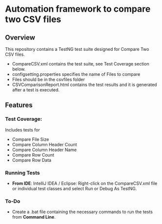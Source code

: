 # Automation framework to compare two CSV files

## Overview
This repository contains a TestNG test suite designed for Compare Two CSV files.
- CompareCSV.xml contains the test suite, see Test Coverage section below.
- configsetting.properties specifies the name of Files to compare
- Files should be in the csvfiles folder
- CSVComparisonReport.html contains the test results and it is generated after a test is executed. 
 
## Features
### Test Coverage: 
Includes tests for
- Compare File Size
- Compare Column Header Count
- Compare Column Header Name
- Compare Row Count
- Compare Row Data

### Running Tests
- **From IDE**: IntelliJ IDEA / Eclipse: Right-click on the CompareCSV.xml file or individual test classes and select Run or Debug As TestNG.

### To-Do
- Create a .bat file containing the necessary commands to run the tests from **Command Line**.
